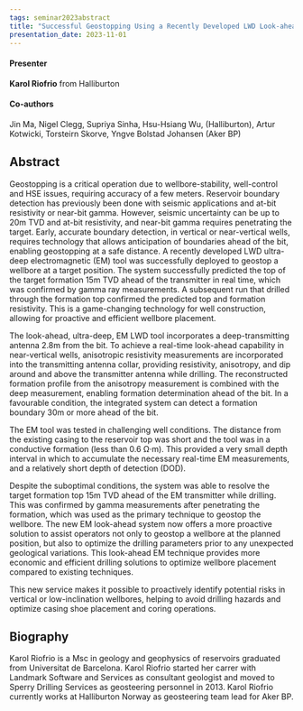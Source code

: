 ```yaml
---
tags: seminar2023abstract
title: "Successful Geostopping Using a Recently Developed LWD Look-ahead Ultra-deep EM Resistivity Tool (Karol Riofrio, Halliburton)"
presentation_date: 2023-11-01
---
```

#### Presenter
**Karol Riofrio** from Halliburton
#### Co-authors
Jin Ma, Nigel Clegg, Supriya Sinha, Hsu-Hsiang Wu, (Halliburton), Artur Kotwicki, Torsteirn Skorve, Yngve Bolstad Johansen (Aker BP)
## Abstract
Geostopping is a critical operation due to wellbore-stability, well-control and HSE issues, requiring accuracy of a few meters. Reservoir boundary detection has previously been done with seismic applications and at-bit resistivity or near-bit gamma. However, seismic uncertainty can be up to 20m TVD and at-bit resistivity, and near-bit gamma requires penetrating the target. Early, accurate boundary detection, in vertical or near-vertical wells, requires technology that allows anticipation of boundaries ahead of the bit, enabling geostopping at a safe distance. A recently developed LWD ultra-deep electromagnetic (EM) tool was successfully deployed to geostop a wellbore at a target position. The system successfully predicted the top of the target formation 15m TVD ahead of the transmitter in real time, which was confirmed by gamma ray measurements. A subsequent run that drilled through the formation top confirmed the predicted top and formation resistivity. This is a game-changing technology for well construction, allowing for proactive and efficient wellbore placement.



The look-ahead, ultra-deep, EM LWD tool incorporates a deep-transmitting antenna 2.8m from the bit. To achieve a real-time look-ahead capability in near-vertical wells, anisotropic resistivity measurements are incorporated into the transmitting antenna collar, providing resistivity, anisotropy, and dip around and above the transmitter antenna while drilling. The reconstructed formation profile from the anisotropy measurement is combined with the deep measurement, enabling formation determination ahead of the bit. In a favourable condition, the integrated system can detect a formation boundary 30m or more ahead of the bit.



The EM tool was tested in challenging well conditions. The distance from the existing casing to the reservoir top was short and the tool was in a conductive formation (less than 0.6 Ω·m). This provided a very small depth interval in which to accumulate the necessary real-time EM measurements, and a relatively short depth of detection (DOD). 

Despite the suboptimal conditions, the system was able to resolve the target formation top 15m TVD ahead of the EM transmitter while drilling. This was confirmed by gamma measurements after penetrating the formation, which was used as the primary technique to geostop the wellbore. The new EM look-ahead system now offers a more proactive solution to assist operators not only to geostop a wellbore at the planned position, but also to optimize the drilling parameters prior to any unexpected geological variations. This look-ahead EM technique provides more economic and efficient drilling solutions to optimize wellbore placement compared to existing techniques.



This new service makes it possible to proactively identify potential risks in vertical or low-inclination wellbores, helping to avoid drilling hazards and optimize casing shoe placement and coring operations.
## Biography
Karol Riofrio is a Msc in geology and geophysics of reservoirs graduated from Universitat de Barcelona. Karol Riofrio started her carrer with Landmark Software and Services as consultant geologist and moved to Sperry Drilling Services as geosteering personnel in 2013. Karol Riofrio currently works at Halliburton Norway as geosteering team lead for Aker BP.